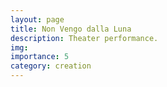 ```yaml
---
layout: page
title: Non Vengo dalla Luna
description: Theater performance.
img:
importance: 5
category: creation
---
```

